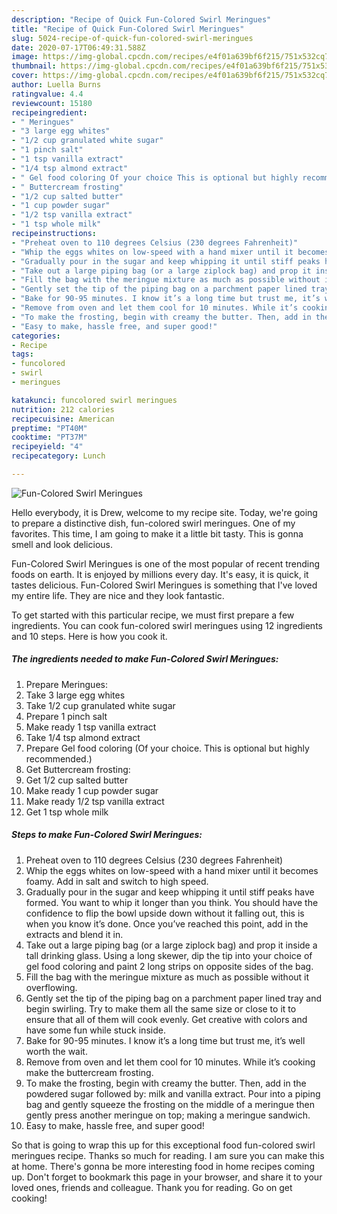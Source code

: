 ```yaml
---
description: "Recipe of Quick Fun-Colored Swirl Meringues"
title: "Recipe of Quick Fun-Colored Swirl Meringues"
slug: 5024-recipe-of-quick-fun-colored-swirl-meringues
date: 2020-07-17T06:49:31.588Z
image: https://img-global.cpcdn.com/recipes/e4f01a639bf6f215/751x532cq70/fun-colored-swirl-meringues-recipe-main-photo.jpg
thumbnail: https://img-global.cpcdn.com/recipes/e4f01a639bf6f215/751x532cq70/fun-colored-swirl-meringues-recipe-main-photo.jpg
cover: https://img-global.cpcdn.com/recipes/e4f01a639bf6f215/751x532cq70/fun-colored-swirl-meringues-recipe-main-photo.jpg
author: Luella Burns
ratingvalue: 4.4
reviewcount: 15180
recipeingredient:
- " Meringues"
- "3 large egg whites"
- "1/2 cup granulated white sugar"
- "1 pinch salt"
- "1 tsp vanilla extract"
- "1/4 tsp almond extract"
- " Gel food coloring Of your choice This is optional but highly recommended"
- " Buttercream frosting"
- "1/2 cup salted butter"
- "1 cup powder sugar"
- "1/2 tsp vanilla extract"
- "1 tsp whole milk"
recipeinstructions:
- "Preheat oven to 110 degrees Celsius (230 degrees Fahrenheit)"
- "Whip the eggs whites on low-speed with a hand mixer until it becomes foamy. Add in salt and switch to high speed."
- "Gradually pour in the sugar and keep whipping it until stiff peaks have formed. You want to whip it longer than you think. You should have the confidence to flip the bowl upside down without it falling out, this is when you know it’s done. Once you’ve reached this point, add in the extracts and blend it in."
- "Take out a large piping bag (or a large ziplock bag) and prop it inside a tall drinking glass. Using a long skewer, dip the tip into your choice of gel food coloring and paint 2 long strips on opposite sides of the bag."
- "Fill the bag with the meringue mixture as much as possible without it overflowing."
- "Gently set the tip of the piping bag on a parchment paper lined tray and begin swirling. Try to make them all the same size or close to it to ensure that all of them will cook evenly. Get creative with colors and have some fun while stuck inside."
- "Bake for 90-95 minutes. I know it’s a long time but trust me, it’s well worth the wait."
- "Remove from oven and let them cool for 10 minutes. While it’s cooking make the buttercream frosting."
- "To make the frosting, begin with creamy the butter. Then, add in the powdered sugar followed by: milk and vanilla extract. Pour into a piping bag and gently squeeze the frosting on the middle of a meringue then gently press another meringue on top; making a meringue sandwich."
- "Easy to make, hassle free, and super good!"
categories:
- Recipe
tags:
- funcolored
- swirl
- meringues

katakunci: funcolored swirl meringues 
nutrition: 212 calories
recipecuisine: American
preptime: "PT40M"
cooktime: "PT37M"
recipeyield: "4"
recipecategory: Lunch

---
```



![Fun-Colored Swirl Meringues](https://img-global.cpcdn.com/recipes/e4f01a639bf6f215/751x532cq70/fun-colored-swirl-meringues-recipe-main-photo.jpg)

Hello everybody, it is Drew, welcome to my recipe site. Today, we're going to prepare a distinctive dish, fun-colored swirl meringues. One of my favorites. This time, I am going to make it a little bit tasty. This is gonna smell and look delicious.

Fun-Colored Swirl Meringues is one of the most popular of recent trending foods on earth. It is enjoyed by millions every day. It's easy, it is quick, it tastes delicious. Fun-Colored Swirl Meringues is something that I've loved my entire life. They are nice and they look fantastic.




To get started with this particular recipe, we must first prepare a few ingredients. You can cook fun-colored swirl meringues using 12 ingredients and 10 steps. Here is how you cook it.

<!--inarticleads1-->

##### The ingredients needed to make Fun-Colored Swirl Meringues:

1. Prepare  Meringues:
1. Take 3 large egg whites
1. Take 1/2 cup granulated white sugar
1. Prepare 1 pinch salt
1. Make ready 1 tsp vanilla extract
1. Take 1/4 tsp almond extract
1. Prepare  Gel food coloring (Of your choice. This is optional but highly recommended.)
1. Get  Buttercream frosting:
1. Get 1/2 cup salted butter
1. Make ready 1 cup powder sugar
1. Make ready 1/2 tsp vanilla extract
1. Get 1 tsp whole milk




<!--inarticleads2-->

##### Steps to make Fun-Colored Swirl Meringues:

1. Preheat oven to 110 degrees Celsius (230 degrees Fahrenheit)
1. Whip the eggs whites on low-speed with a hand mixer until it becomes foamy. Add in salt and switch to high speed.
1. Gradually pour in the sugar and keep whipping it until stiff peaks have formed. You want to whip it longer than you think. You should have the confidence to flip the bowl upside down without it falling out, this is when you know it’s done. Once you’ve reached this point, add in the extracts and blend it in.
1. Take out a large piping bag (or a large ziplock bag) and prop it inside a tall drinking glass. Using a long skewer, dip the tip into your choice of gel food coloring and paint 2 long strips on opposite sides of the bag.
1. Fill the bag with the meringue mixture as much as possible without it overflowing.
1. Gently set the tip of the piping bag on a parchment paper lined tray and begin swirling. Try to make them all the same size or close to it to ensure that all of them will cook evenly. Get creative with colors and have some fun while stuck inside.
1. Bake for 90-95 minutes. I know it’s a long time but trust me, it’s well worth the wait.
1. Remove from oven and let them cool for 10 minutes. While it’s cooking make the buttercream frosting.
1. To make the frosting, begin with creamy the butter. Then, add in the powdered sugar followed by: milk and vanilla extract. Pour into a piping bag and gently squeeze the frosting on the middle of a meringue then gently press another meringue on top; making a meringue sandwich.
1. Easy to make, hassle free, and super good!




So that is going to wrap this up for this exceptional food fun-colored swirl meringues recipe. Thanks so much for reading. I am sure you can make this at home. There's gonna be more interesting food in home recipes coming up. Don't forget to bookmark this page in your browser, and share it to your loved ones, friends and colleague. Thank you for reading. Go on get cooking!
